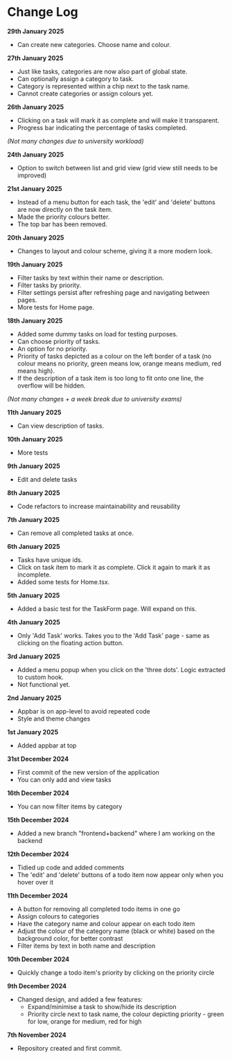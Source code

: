 # Change Log

**29th January 2025**

- Can create new categories. Choose name and colour.

**27th January 2025**

- Just like tasks, categories are now also part of global state.
- Can optionally assign a category to task.
- Category is represented within a chip next to the task name.
- Cannot create categories or assign colours yet.

**26th January 2025**

- Clicking on a task will mark it as complete and will make it transparent.
- Progress bar indicating the percentage of tasks completed.

_(Not many changes due to university workload)_

**24th January 2025**

- Option to switch between list and grid view (grid view still needs to be improved)

**21st January 2025**

- Instead of a menu button for each task, the 'edit' and 'delete' buttons are now directly on the task item.
- Made the priority colours better.
- The top bar has been removed.

**20th January 2025**

- Changes to layout and colour scheme, giving it a more modern look.

**19th January 2025**

- Filter tasks by text within their name or description.
- Filter tasks by priority.
- Filter settings persist after refreshing page and navigating between pages.
- More tests for Home page.

**18th January 2025**

- Added some dummy tasks on load for testing purposes.
- Can choose priority of tasks.
- An option for no priority.
- Priority of tasks depicted as a colour on the left border of a task (no colour means no priority, green means low, orange means medium, red means high).
- If the description of a task item is too long to fit onto one line, the overflow will be hidden.

_(Not many changes + a week break due to university exams)_

**11th January 2025**

- Can view description of tasks.

**10th January 2025**

- More tests

**9th January 2025**

- Edit and delete tasks

**8th January 2025**

- Code refactors to increase maintainability and reusability

**7th January 2025**

- Can remove all completed tasks at once.

**6th January 2025**

- Tasks have unique ids.
- Click on task item to mark it as complete. Click it again to mark it as incomplete.
- Added some tests for Home.tsx.

**5th January 2025**

- Added a basic test for the TaskForm page. Will expand on this.

**4th January 2025**

- Only 'Add Task' works. Takes you to the 'Add Task' page - same as clicking on the floating action button.

**3rd January 2025**

- Added a menu popup when you click on the 'three dots'. Logic extracted to custom hook.
- Not functional yet.

**2nd January 2025**

- Appbar is on app-level to avoid repeated code
- Style and theme changes

**1st January 2025**

- Added appbar at top

**31st December 2024**

- First commit of the new version of the application
- You can only add and view tasks

**16th December 2024**

- You can now filter items by category

**15th December 2024**

- Added a new branch "frontend+backend" where I am working on the backend

**12th December 2024**

- Tidied up code and added comments
- The 'edit' and 'delete' buttons of a todo item now appear only when you hover over it

**11th December 2024**

- A button for removing all completed todo items in one go
- Assign colours to categories
- Have the category name and colour appear on each todo item
- Adjust the colour of the category name (black or white) based on the background color, for better contrast
- Filter items by text in both name and description

**10th December 2024**

- Quickly change a todo item's priority by clicking on the priority circle

**9th December 2024**

- Changed design, and added a few features:
  - Expand/minimise a task to show/hide its description
  - Priority circle next to task name, the colour depicting priority - green for low, orange for medium, red for high

**7th November 2024**

- Repository created and first commit.
